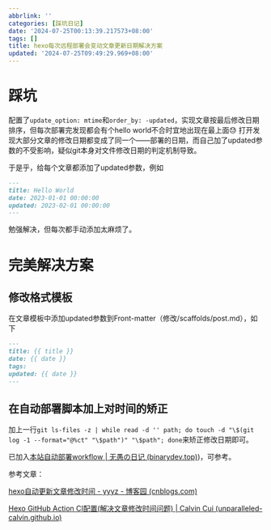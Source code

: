 ```yaml
---
abbrlink: ''
categories: [踩坑日记]
date: '2024-07-25T00:13:39.217573+08:00'
tags: []
title: hexo每次远程部署会变动文章更新日期解决方案
updated: '2024-07-25T09:49:29.969+08:00'
---
```

# 踩坑

配置了`update_option: mtime`和`order_by: -updated`，实现文章按最后修改日期排序，但每次部署完发现都会有个hello world不合时宜地出现在最上面😓 打开发现大部分文章的修改日期都变成了同一个——部署的日期，而自己加了updated参数的不受影响，疑似git本身对文件修改日期的判定机制导致。

于是乎，给每个文章都添加了updated参数，例如

```markdown
---
title: Hello World
date: 2023-01-01 00:00:00
updated: 2023-02-01 00:00:00
---
```

勉强解决，但每次都手动添加太麻烦了。

# 完美解决方案

## 修改格式模板

在文章模板中添加updated参数到Front-matter（修改/scaffolds/post.md），如下

```markdown
---
title: {{ title }}
date: {{ date }}
tags:
updated: {{ date }}
---
```

## 在自动部署脚本加上对时间的矫正

加上一行`git ls-files -z | while read -d '' path; do touch -d "\$(git log -1 --format="@%ct" "\$path")" "\$path"; done`来矫正修改日期即可。

已加入[本站自动部署workflow | 无愚の日记 (binarydev.top)](https://blog.binarydev.top/posts/2024/04/13/27508/))，可参考。

参考文章：

[hexo自动更新文章修改时间 - yyyz - 博客园 (cnblogs.com)](https://www.cnblogs.com/yyyzyyyz/p/15792199.html)

[Hexo GitHub Action CI配置(解决文章修改时间问题) | Calvin Cui (unparalleled-calvin.github.io)](https://unparalleled-calvin.github.io/Blog/2022/10/14/Hexo-GitHub-Action-CI%E9%85%8D%E7%BD%AE(%E8%A7%A3%E5%86%B3%E6%96%87%E7%AB%A0%E4%BF%AE%E6%94%B9%E6%97%B6%E9%97%B4%E9%97%AE%E9%A2%98)/)
